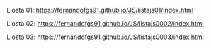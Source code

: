 Liosta 01: https://fernandofgs91.github.io/JS/listajs01/index.html

Liosta 02: https://fernandofgs91.github.io/JS/listajs0002/index.html

Liosta 03: https://fernandofgs91.github.io/JS/listajs0003/index.html
